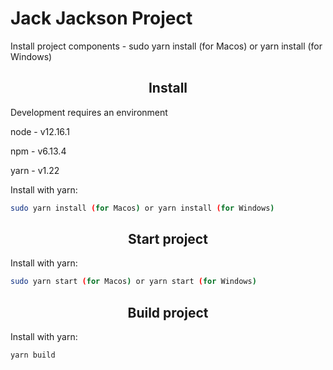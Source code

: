 # Jack Jackson Project

Install project components - sudo yarn install (for Macos) or yarn install (for Windows)

<h2 align="center">Install</h2>

Development requires an environment

<p>node - v12.16.1</p>
<p>npm - v6.13.4</p>
<p>yarn - v1.22</p>
<p></p>

Install with yarn:

```bash
sudo yarn install (for Macos) or yarn install (for Windows)
```

<h2 align="center">Start project</h2>

Install with yarn:

```bash
sudo yarn start (for Macos) or yarn start (for Windows)

```

<h2 align="center">Build project</h2>

Install with yarn:

```bash
yarn build
```
